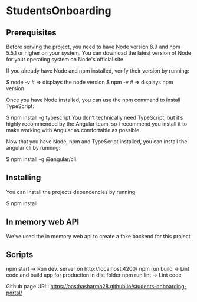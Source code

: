 # StudentsOnboarding


## Prerequisites

Before serving the project, you need to have Node version 8.9 and npm 5.5.1 or higher on your system. You can download the latest version of Node for your operating system on Node's official site.

If you already have Node and npm installed, verify their version by running:


$ node -v # => displays the node version
$ npm -v # => displays npm version

Once you have Node installed, you can use the npm command to install TypeScript:

$ npm install -g typescript
You don’t technically need TypeScript, but it’s highly recommended by the Angular team, so I recommend you install it to make working with Angular as comfortable as possible.

Now that you have Node, npm and TypeScript installed, you can install the angular cli by running:

$ npm install -g @angular/cli

## Installing
You can install the projects dependencies by running

$ npm install


## In memory web API
We've used the in memory web api to create a fake backend for this project

## Scripts
npm start -> Run dev. server on http://localhost:4200/
npm run build -> Lint code and build app for production in dist folder 
npm run lint -> Lint code



Github page URL: https://aasthasharma28.github.io/students-onboarding-portal/
